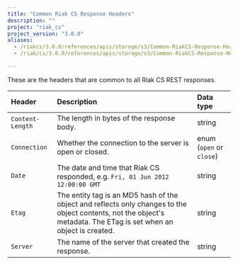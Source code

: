 ```yaml
---
title: "Common Riak CS Response Headers"
description: ""
project: "riak_cs"
project_version: "3.0.0"
aliases:
  - /riakcs/3.0.0/references/apis/storage/s3/Common-RiakCS-Response-Headers
  - /riak/cs/3.0.0/references/apis/storage/s3/Common-RiakCS-Response-Headers

---
```


These are the headers that are common to all Riak CS REST responses.

Header | Description | Data type
:------|:------------|:---------
`Content-Length` | The length in bytes of the response body. | string |
`Connection` | Whether the connection to the server is open or closed. | enum (`open` or `close`) |
`Date` | The date and time that Riak CS responded, e.g. `Fri, 01 Jun 2012 12:00:00 GMT` | string |
`Etag` | The entity tag is an MD5 hash of the object and reflects only changes to the object contents, not the object's metadata. The ETag is set when an object is created. | string |
`Server` | The name of the server that created the response. | string |
